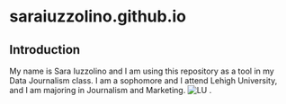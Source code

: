 # saraiuzzolino.github.io
## Introduction
My name is Sara Iuzzolino and I am using this repository as a tool in my Data Journalism class. I am a sophomore and I attend Lehigh University, and I am majoring in Journalism and Marketing. 
![LU](https://www.usnews.com/dims4/USNEWS/bc84deb/17177859217/resize/800x540%3E/quality/85/?url=https%3A%2F%2Fmedia.beam.usnews.com%2F0c%2F8153695a86c9c599c8183fd82331be%2Fcollege-photo_26157.jpg)
.
